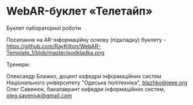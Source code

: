 # WebAR-буклет «Телетайп»

Буклет лабораторної роботи

Посилання на AR-інформаційну основу (підкладку) буклету -https://github.com/RayKilton/WebAR-Template_1/blob/master/podkladka.png

Тренери:

Олександр Блажко, доцент кафедри інформаційних систем Національного університету "Одеська політехніка", blazhko@ieee.org
Олег Савенюк, бакалаврант кафедри інформаційних систем, oleg.saveniuk@gmail.com
